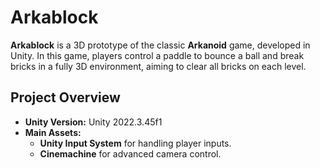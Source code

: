 # Arkablock

**Arkablock** is a 3D prototype of the classic **Arkanoid** game, developed in Unity. In this game, players control a paddle to bounce a ball and break bricks in a fully 3D environment, aiming to clear all bricks on each level.

## Project Overview

- **Unity Version:** Unity 2022.3.45f1
- **Main Assets:**
  - **Unity Input System** for handling player inputs.
  - **Cinemachine** for advanced camera control.
